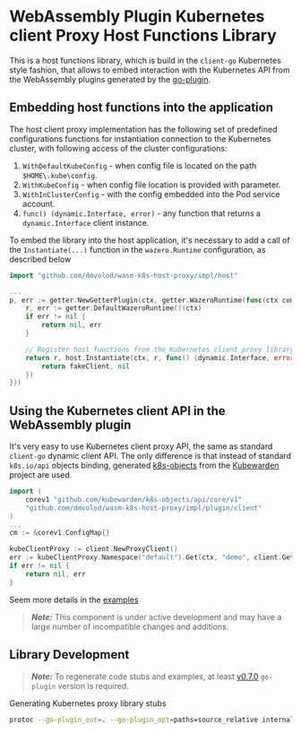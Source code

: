 # WebAssembly Plugin Kubernetes client Proxy Host Functions Library

This is a host functions library, which is build in the `client-go` Kubernetes style fashion, that allows to embed interaction
with the Kubernetes API from the WebAssembly plugins generated by the [go-plugin](https://github.com/knqyf263/go-plugin).

## Embedding host functions into the application

The host client proxy implementation has the following set of predefined configurations functions for instantiation connection
to the Kubernetes cluster, with following access of the cluster configurations:

1. `WithDefaultKubeConfig` - when config file is located on the path `$HOME\.kube\config`.
2. `WithKubeConfig` - when config file location is provided with parameter.
3. `WithInClusterConfig` - with the config embedded into the Pod service account.
4. `func() (dynamic.Interface, error)` - any function that returns a `dynamic.Interface` client instance.

To embed the library into the host application, it's necessary to add a call of the `Instantiate(...)` function in the
`wazero.Runtime` configuration, as described below

```go
import "github.com/dmvolod/wasm-k8s-host-proxy/impl/host"

...
p, err := getter.NewGetterPlugin(ctx, getter.WazeroRuntime(func(ctx context.Context) (wazero.Runtime, error) {
	r, err := getter.DefaultWazeroRuntime()(ctx)
	if err != nil {
		return nil, err
	}

	// Register host functions from the Kubernetes client proxy library.
	return r, host.Instantiate(ctx, r, func() (dynamic.Interface, error) {
		return fakeClient, nil
	})
}))
```

## Using the Kubernetes client API in the WebAssembly plugin

It's very easy to use Kubernetes client proxy API, the same as standard `client-go` dynamic client API.
The only difference is that instead of standard `k8s.io/api` objects binding, generated
[k8s-objects](https://github.com/kubewarden/k8s-objects) from the [Kubewarden](https://github.com/kubewarden) project are used. 

```go
import (
	corev1 "github.com/kubewarden/k8s-objects/api/core/v1"
	"github.com/dmvolod/wasm-k8s-host-proxy/impl/plugin/client"
)
...
cm := &corev1.ConfigMap{}

kubeClientProxy := client.NewProxyClient()
err := kubeClientProxy.Namespace("default").Get(ctx, "demo", client.GetOptions{}, cm)
if err != nil {
	return nil, err
}
```

Seem more details in the [examples](./examples/simple-get/README.md)

> **_Note:_** This component is under active development and may have a large number of incompatible changes and additions.

## Library Development

> **_Note:_** To regenerate code stubs and examples, at least [v0.7.0](https://github.com/knqyf263/go-plugin/releases/tag/v0.7.0)
> `go-plugin` version is required.

Generating Kubernetes proxy library stubs

```bash
protoc --go-plugin_out=. --go-plugin_opt=paths=source_relative internal/host/kubernetes/kubernetes.proto
```
